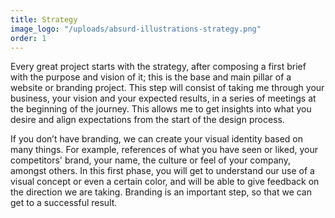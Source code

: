 ```yaml
---
title: Strategy
image_logo: "/uploads/absurd-illustrations-strategy.png"
order: 1
---
```


Every great project starts with the strategy, after composing a first brief with the purpose and vision of it; this is the base and main pillar of a website or branding project. This step will consist of taking me through your business, your vision and your expected results, in a series of meetings at the beginning of the journey. This allows me to get insights into what you desire and align expectations from the start of the design process.

If you don’t have branding, we can create your visual identity based on many things. For example, references of what you have seen or liked, your competitors' brand, your name, the culture or feel of your company, amongst others. In this first phase, you will get to understand our use of a visual concept or even a certain color, and will be able to give feedback on the direction we are taking. Branding is an important step, so that we can get to a successful result.

<!--.................................

Everything starts with the strategy, this is the base and main part of a website project or a branding project. This will consist in talking about it and knowing more about your business and your expected results. This will be set up as one or a series of reunions or chats at the beginning of the work, to align expectations and be sure to get enough insight so that everything is clear to start with a design.

If you don't have a branding we can create your visual identity based on many things: For example references of what you have seen or liked, your competition's brands, your name, the culture of your company or the feel. You will understand why we'll use a certain visual concept or even a certain color, and will be able to give me any feedback on anything. Branding can make the design phase take longer, so that we can get to a succesful result.--> <!--It can also imply contracting a second designer depending on your choise.-->